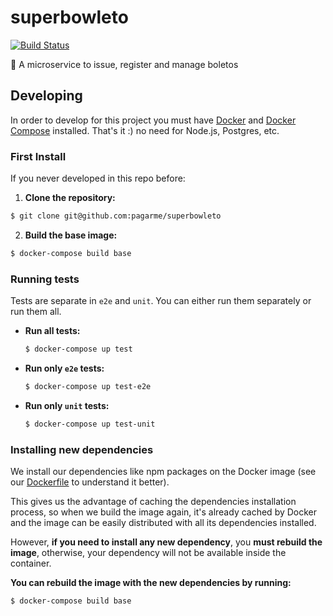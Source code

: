 # superbowleto
[![Build Status](https://travis-ci.com/pagarme/superbowleto.svg?token=ww4DfNZg23ZMWGQpq4g8&branch=master)](https://travis-ci.com/pagarme/superbowleto)

:football: A microservice to issue, register and manage boletos

## Developing

In order to develop for this project you must have [Docker](https://docs.docker.com/)
and [Docker Compose](https://docs.docker.com/compose/) installed. That's it :) 
no need for Node.js, Postgres, etc.

### First Install

If you never developed in this repo before:

1. **Clone the repository:**
  ```sh
  $ git clone git@github.com:pagarme/superbowleto
  ```

2. **Build the base image:**
  ```sh
  $ docker-compose build base
  ```

### Running tests

Tests are separate in `e2e` and `unit`. You can either run them separately or run them all. 

- **Run all tests:**
  ```sh
  $ docker-compose up test
  ```

- **Run only `e2e` tests:**
  ```sh
  $ docker-compose up test-e2e
  ```

- **Run only `unit` tests:**
  ```sh
  $ docker-compose up test-unit
  ```

### Installing new dependencies

We install our dependencies like npm packages on the Docker image (see our [Dockerfile](https://github.com/pagarme/superbowleto/blob/master/Dockerfile) to understand it better). 

This gives us the advantage of caching the dependencies installation process, so when we build the image again, it's already cached by Docker and the image can be easily distributed with all its dependencies installed.

However, **if you need to install any new dependency**, you **must rebuild the image**, otherwise, your dependency will not be available inside the container.

**You can rebuild the image with the new dependencies by running:**

```sh
$ docker-compose build base
```
